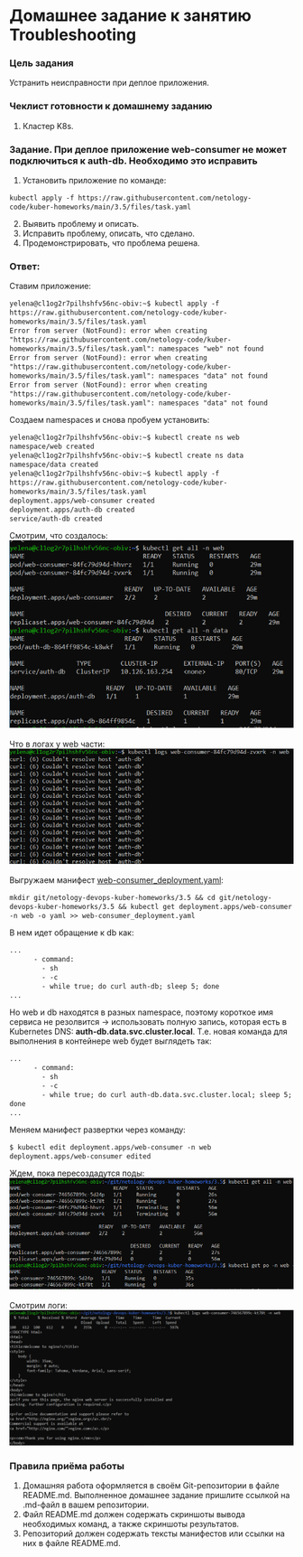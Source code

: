 # Домашнее задание к занятию Troubleshooting

### Цель задания

Устранить неисправности при деплое приложения.

### Чеклист готовности к домашнему заданию

1. Кластер K8s.

### Задание. При деплое приложение web-consumer не может подключиться к auth-db. Необходимо это исправить

1. Установить приложение по команде:
```shell
kubectl apply -f https://raw.githubusercontent.com/netology-code/kuber-homeworks/main/3.5/files/task.yaml
```
2. Выявить проблему и описать.
3. Исправить проблему, описать, что сделано.
4. Продемонстрировать, что проблема решена.

### Ответ:
Ставим приложение:
```
yelena@cl1og2r7pilhshfv56nc-obiv:~$ kubectl apply -f https://raw.githubusercontent.com/netology-code/kuber-homeworks/main/3.5/files/task.yaml
Error from server (NotFound): error when creating "https://raw.githubusercontent.com/netology-code/kuber-homeworks/main/3.5/files/task.yaml": namespaces "web" not found
Error from server (NotFound): error when creating "https://raw.githubusercontent.com/netology-code/kuber-homeworks/main/3.5/files/task.yaml": namespaces "data" not found
Error from server (NotFound): error when creating "https://raw.githubusercontent.com/netology-code/kuber-homeworks/main/3.5/files/task.yaml": namespaces "data" not found
```
Создаем namespaces и снова пробуем установить:
```
yelena@cl1og2r7pilhshfv56nc-obiv:~$ kubectl create ns web
namespace/web created
yelena@cl1og2r7pilhshfv56nc-obiv:~$ kubectl create ns data
namespace/data created
yelena@cl1og2r7pilhshfv56nc-obiv:~$ kubectl apply -f https://raw.githubusercontent.com/netology-code/kuber-homeworks/main/3.5/files/task.yaml
deployment.apps/web-consumer created
deployment.apps/auth-db created
service/auth-db created
```
Смотрим, что создалось: <br />
![app_components.PNG](./app_components.PNG)<br /><br />
Что в логах у web части:<br />
![web_logs.PNG](./web_logs.PNG)<br /><br />
Выгружаем манифест [web-consumer_deployment.yaml](./web-consumer_deployment.yaml): 
```
mkdir git/netology-devops-kuber-homeworks/3.5 && cd git/netology-devops-kuber-homeworks/3.5 && kubectl get deployment.apps/web-consumer -n web -o yaml >> web-consumer_deployment.yaml
```
В нем идет обращение к db как:
```
...
      - command:
        - sh
        - -c
        - while true; do curl auth-db; sleep 5; done
...        
```
Но web и db находятся в разных namespace, поэтому короткое имя сервиса не резолвится -> использовать полную запись, которая есть в Kubernetes DNS: **auth-db.data.svc.cluster.local**. Т.е. новая команда для выполнения в контейнере web будет выглядеть так:
```
...
      - command:
        - sh
        - -c
        - while true; do curl auth-db.data.svc.cluster.local; sleep 5; done
...        
```
Меняем манифест развертки через команду:
```
$ kubectl edit deployment.apps/web-consumer -n web
deployment.apps/web-consumer edited
```
Ждем, пока пересоздадутся поды:<br />
![new_pods.PNG](./new_pods.PNG)<br /><br />
Смотрим логи:<br />
![working_app.PNG](./working_app.PNG)<br />

### Правила приёма работы

1. Домашняя работа оформляется в своём Git-репозитории в файле README.md. Выполненное домашнее задание пришлите ссылкой на .md-файл в вашем репозитории.
2. Файл README.md должен содержать скриншоты вывода необходимых команд, а также скриншоты результатов.
3. Репозиторий должен содержать тексты манифестов или ссылки на них в файле README.md.
